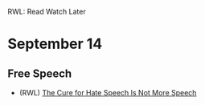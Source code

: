 RWL: Read Watch Later

# September 14

## Free Speech

- (RWL) [The Cure for Hate Speech Is Not More Speech]([https://prospect.org/culture/books/cure-for-hate-speech-is-not-more-speech-berube-ruth-review/)
